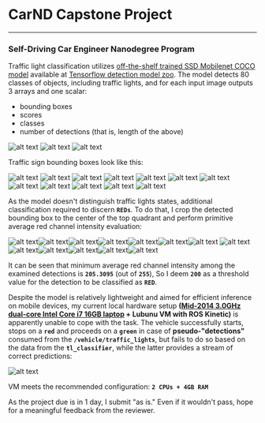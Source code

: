 [//]: # (Image References)

[elephant]: ./imgs/detection_elephant.png "elephant"
[red]: ./imgs/detection_red.png "red"
[green]: ./imgs/detection_green.png "green"
[crop0]: ./imgs/crop0.png "crop"
[crop1]: ./imgs/crop1.png "crop"
[crop2]: ./imgs/crop2.png "crop"
[crop3]: ./imgs/crop3.png "crop"
[crop4]: ./imgs/crop4.png "crop"
[crop5]: ./imgs/crop5.png "crop"
[crop6]: ./imgs/crop6.png "crop"
[crop7]: ./imgs/crop7.png "crop"
[crop8]: ./imgs/crop8.png "crop"
[crop9]: ./imgs/crop9.png "crop"
[crop10]: ./imgs/crop10.png "crop"
[crop11]: ./imgs/crop11.png "crop"
[roi0]: ./imgs/roi0.png "crop"
[roi1]: ./imgs/roi1.png "crop"
[roi2]: ./imgs/roi2.png "crop"
[roi3]: ./imgs/roi3.png "crop"
[roi4]: ./imgs/roi4.png "crop"
[roi5]: ./imgs/roi5.png "crop"
[roi6]: ./imgs/roi6.png "crop"
[roi7]: ./imgs/roi7.png "crop"
[roi8]: ./imgs/roi8.png "crop"
[roi9]: ./imgs/roi9.png "crop"
[roi10]: ./imgs/roi10.png "crop"
[roi11]: ./imgs/roi11.png "crop"
[roi12]: ./imgs/roi12.png "crop"
[screen]: ./imgs/screen.png "not moving while detected"

# CarND Capstone Project
---
### Self-Driving Car Engineer Nanodegree Program

Traffic light classification utilizes [off-the-shelf trained SSD Mobilenet COCO model](http://download.tensorflow.org/models/object_detection/ssd_mobilenet_v1_coco_2017_11_17.tar.gz) available at
[Tensorflow detection model zoo](https://github.com/tensorflow/models/blob/master/research/object_detection/g3doc/detection_model_zoo.md#tensorflow-detection-model-zoo). The model detects 80 classes of objects, including traffic lights, and for each input image outputs 3 arrays and one scalar:
* bounding boxes
* scores
* classes
* number of detections (that is, length of the above)

![alt text][elephant] ![alt text][red] ![alt text][green]

Traffic sign bounding boxes look like this:

![alt text][crop0] ![alt text][crop1] ![alt text][crop2] ![alt text][crop3] ![alt text][crop4] ![alt text][crop5]
![alt text][crop6] ![alt text][crop7] ![alt text][crop8] ![alt text][crop9] ![alt text][crop10] ![alt text][crop11]

As the model doesn't distinguish traffic lights states, additional classification required to discern **`REDs`**.
To do that, I crop the detected bounding box to the center of the top quadrant and perform primitive average red channel
intensity evaluation:

![alt text][roi0]![alt text][roi1]![alt text][roi2]![alt text][roi3]![alt text][roi4]![alt text][roi5]![alt text][roi6]
![alt text][roi7]![alt text][roi8]![alt text][roi9]![alt text][roi10]![alt text][roi11]![alt text][roi12]

It can be seen that minimum average red channel intensity among the examined detections is **`205.3095`** (out of **`255`**),
So I deem **`200`** as a threshold value for the detection to be classified as **`RED`**.

Despite the model is relatively lightweight and aimed for efficient inference on mobile devices, my current local hardware setup **([Mid-2014 3.0GHz dual-core Intel Core i7 16GB laptop](https://support.apple.com/kb/SP703?locale=en_US&viewlocale=en_US) + Lubunu VM with ROS Kinetic)** is apparently unable to cope with the task. The vehicle successfully starts, stops on a **`red`** and proceeds on a **`green`** in case of **pseudo-"detections"** consumed from the **`/vehicle/traffic_lights`**, but fails to do so based on the data from the  **`tl_classifier`**, while the latter provides a stream of correct predictions:

![alt text][screen]

VM meets the recommended configuration: **`2 CPUs + 4GB RAM`**

As the project due is in 1 day, I submit "as is." Even if it wouldn't pass, hope for a meaningful feedback from the
reviewer.


